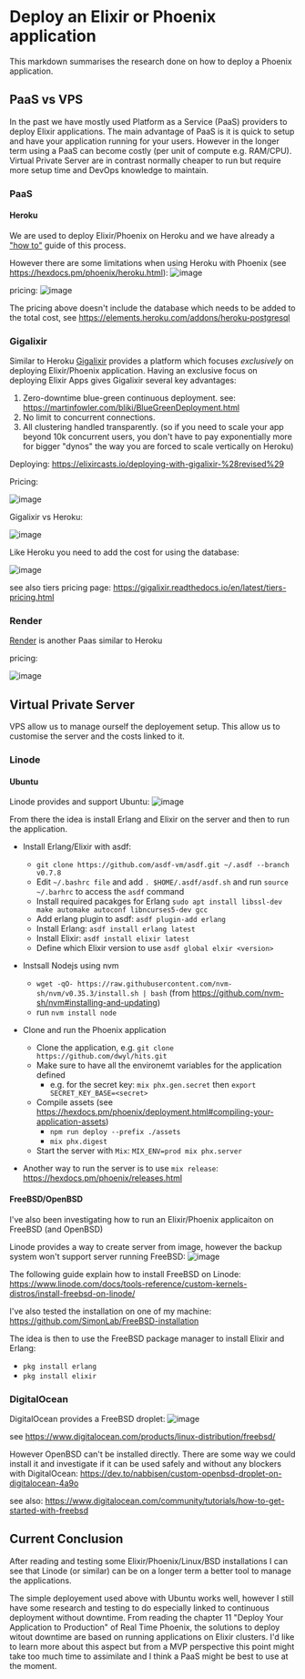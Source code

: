 # Deploy an Elixir or Phoenix application

This markdown summarises the research done
on how to deploy a Phoenix application.


## PaaS vs VPS

In the past we have mostly used Platform as a Service (PaaS) providers
to deploy Elixir applications. The main advantage of PaaS
is it is quick to setup and have your application running
for your users.
However in the longer term using a PaaS can become costly (per unit of compute e.g. RAM/CPU).
Virtual Private Server are in contrast normally cheaper to run
but require more setup time and DevOps knowledge to maintain.

### PaaS

#### Heroku

We are used to deploy Elixir/Phoenix on Heroku
and we have already a ["how to"](https://github.com/dwyl/learn-phoenix-framework/blob/master/heroku-deployment.md) guide of this process.

However there are some limitations when using Heroku with Phoenix (see https://hexdocs.pm/phoenix/heroku.html):
![image](https://user-images.githubusercontent.com/6057298/83642784-2e1d1200-a5a7-11ea-8c97-9c7dd920469c.png)

pricing:
![image](https://user-images.githubusercontent.com/6057298/83641712-cc0fdd00-a5a5-11ea-8cbf-49981ae3747e.png)

The pricing above doesn't include the database which needs to be added to the total cost, see https://elements.heroku.com/addons/heroku-postgresql


### Gigalixir

Similar to Heroku [Gigalixir](https://www.gigalixir.com/) provides
a platform which focuses _exclusively_ on deploying Elixir/Phoenix application.
Having an exclusive focus on deploying Elixir Apps gives Gigalixir several key advantages:
1. Zero-downtime blue-green continuous deployment.
see: https://martinfowler.com/bliki/BlueGreenDeployment.html
2. No limit to concurrent connections.
3. All clustering handled transparently. 
(so if you need to scale your app beyond 10k concurrent users, 
you don't have to pay exponentially more for bigger "dynos" 
the way you are forced to scale vertically on Heroku)

Deploying: https://elixircasts.io/deploying-with-gigalixir-%28revised%29

Pricing:

![image](https://user-images.githubusercontent.com/6057298/83643629-290c9280-a5a8-11ea-89da-648daec204f3.png)

Gigalixir vs Heroku:

![image](https://user-images.githubusercontent.com/6057298/83644108-d1225b80-a5a8-11ea-869a-c8c0e4a28012.png)

Like Heroku you need to add the cost for using the database:

![image](https://user-images.githubusercontent.com/6057298/83644296-09c23500-a5a9-11ea-9fdd-c50532195c95.png)

see also tiers pricing page: https://gigalixir.readthedocs.io/en/latest/tiers-pricing.html


### Render

[Render](https://render.com/) is another Paas similar to Heroku

pricing:

![image](https://user-images.githubusercontent.com/6057298/83645052-e9df4100-a5a9-11ea-8d3e-f1b18bb4cc02.png)



## Virtual Private Server

VPS allow us to manage ourself the deployement
setup. This allow us to customise the server and
the costs linked to it.


### Linode

#### Ubuntu

Linode provides and support Ubuntu:
![image](https://user-images.githubusercontent.com/6057298/83647811-3bd59600-a5ad-11ea-893c-b99e3df7f605.png)


From there the idea is install Erlang and Elixir on the server
and then to run the application.

- Install Erlang/Elixir with asdf:
    - `git clone https://github.com/asdf-vm/asdf.git ~/.asdf --branch v0.7.8`
    - Edit `~/.bashrc file` and add `. $HOME/.asdf/asdf.sh` and run `source ~/.barhrc` to access the `asdf` command
    - Install required pacakges for Erlang `sudo apt install libssl-dev make automake autoconf libncurses5-dev gcc`
    - Add erlang plugin to asdf: `asdf plugin-add erlang`
    - Install Erlang: `asdf install erlang latest`
    - Install Elixir: `asdf install elixir latest`
    - Define which Elixir version to use `asdf global elxir <version>`

- Instsall Nodejs using nvm
    - `wget -qO- https://raw.githubusercontent.com/nvm-sh/nvm/v0.35.3/install.sh | bash` (from https://github.com/nvm-sh/nvm#installing-and-updating)
    - run `nvm install node`

- Clone and run the Phoenix application
    - Clone the application, e.g. `git clone https://github.com/dwyl/hits.git`
    - Make sure to have all the environemt variables for the application defined
        - e.g. for the secret key: `mix phx.gen.secret` then `export SECRET_KEY_BASE=<secret>`
    - Compile assets (see https://hexdocs.pm/phoenix/deployment.html#compiling-your-application-assets) 
        - `npm run deploy --prefix ./assets`
        - `mix phx.digest`
    - Start the server with `Mix`: `MIX_ENV=prod mix phx.server`

- Another way to run the server is to use `mix release`: https://hexdocs.pm/phoenix/releases.html

#### FreeBSD/OpenBSD

I've also been investigating how to run
an Elixir/Phoenix applicaiton on FreeBSD (and OpenBSD)

Linode provides a way to create server from image,
however the backup system won't support server running FreeBSD:
![image](https://user-images.githubusercontent.com/6057298/83650091-d931c980-a5af-11ea-8ed1-ffc693d79e41.png)

The following guide explain how to install FreeBSD on Linode:
https://www.linode.com/docs/tools-reference/custom-kernels-distros/install-freebsd-on-linode/

I've also tested the installation on one of my machine: https://github.com/SimonLab/FreeBSD-installation

The idea is then to use the FreeBSD package manager to install Elixir and Erlang:
- `pkg install erlang`
- `pkg install elixir`


### DigitalOcean

DigitalOcean provides a FreeBSD droplet:
![image](https://user-images.githubusercontent.com/6057298/83651322-472ac080-a5b1-11ea-8ce3-764cb9fe7927.png)

see https://www.digitalocean.com/products/linux-distribution/freebsd/

However OpenBSD can't be installed directly.
There are some way we could install it and investigate
if it can be used safely and without any blockers with DigitalOcean:
https://dev.to/nabbisen/custom-openbsd-droplet-on-digitalocean-4a9o

see also: https://www.digitalocean.com/community/tutorials/how-to-get-started-with-freebsd


## Current Conclusion

After reading and testing some Elixir/Phoenix/Linux/BSD installations
I can see that Linode (or similar) can be on a longer term a better tool
to manage the applications.

The simple deployement used above with Ubuntu works well,
however I still have some research and testing to do especially
linked to continuous deployment without downtime.
From reading the chapter 11 "Deploy Your Application to Production" of
Real Time Phoenix, the solutions to deploy witout downtime are based on running
applications on Elixir clusters. I'd like to learn more about this aspect
but from a MVP perspective this point might take too much time to assimilate
and I think a PaaS might be best to use at the moment.

